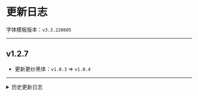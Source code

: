 # 更新日志

字体模板版本：```v3.3.220605```

---

## v1.2.7

- 更新更纱黑体：```v1.0.3``` => ```v1.0.4```

---

<details><summary>历史更新日志</summary>

## v1.2.6

- 更新更纱黑体：```v1.0.2``` => ```v1.0.3```

## v1.2.5

- 更新更纱黑体：```v1.0.0``` => ```v1.0.2```
- 使用 Unhinted 版字体

## v1.2.4

- 更新更纱黑体：```v1.0.0-beta.2``` => ```v1.0.0```

## v1.2.3

- 更新更纱黑体：```v1.0.0-beta.1``` => ```v1.0.0-beta.2```

## v1.2.2

- 更新更纱黑体：```v1.0.0-alpha.2``` => ```v1.0.0-beta.1```

## v1.2.1

- 修复脚本 typo

## v1.2.0

- 更新更纱黑体：```v0.42.6``` => ```v1.0.0-alpha.2```

## v1.1.17

- 更新更纱黑体：```v0.42.5``` => ```v0.42.6```

## v1.1.16

- 更新更纱黑体：```v0.42.3``` => ```v0.42.5```

## v1.1.15

- 更新更纱黑体：```v0.42.0``` => ```v0.42.3```

## v1.1.14

- 更新更纱黑体：```v0.41.10``` => ```v0.42.0```

## v1.1.13

- 更新更纱黑体：```v0.41.8``` => ```v0.41.10```

## v1.1.12

- 修复

## v1.1.11

- 更新更纱黑体：```v0.41.7``` => ```v0.41.8```

## v1.1.10

- 更新更纱黑体：```v0.41.5``` => ```v0.41.7```

## v1.1.9

- 更新更纱黑体：```v0.41.4``` => ```v0.41.5```

## v1.1.8

- 更新更纱黑体：```v0.41.3``` => ```v0.41.4```

## v1.1.7

- 更新更纱黑体：```v0.41.2``` => ```v0.41.3```

## v1.1.6

- 更新更纱黑体：```v0.41.0``` => ```v0.41.2```

## v1.1.5

- 更新更纱黑体：```v0.40.7``` => ```v0.41.0```

## v1.1.4

- 更新更纱黑体：```v0.40.6``` => ```v0.40.7```

## v1.1.3

- 更新更纱黑体：```v0.40.5``` => ```v0.40.6```

## v1.1.2

- 更新更纱黑体：```v0.40.4``` => ```v0.40.5```

## v1.1.1

- 更新更纱黑体：```v0.40.3``` => ```v0.40.4```

## v1.1.0

- 更新更纱黑体：```v0.40.2``` => ```v0.40.3```

## v1.0.9

- 更新更纱黑体：```v0.40.1``` => ```v0.40.2```

## v1.0.8

- 更新更纱黑体：```v0.40.0``` => ```v0.40.1```

## v1.0.7

- 更新更纱黑体：```v0.39.0``` => ```v0.40.0```

## v1.0.6

- 更新更纱黑体：```v0.38.0``` => ```v0.39.0```

## v1.0.5

- 替换字体，使英文引号不在以等宽显示

## v1.0.4

- 修复脚本错误导致的不生效问题

## v1.0.3

- 移除好像没什么用的斜体

## v1.0.2

- 修复脚本构建 bug （大概）

## v1.0.1

- 初次发布。

</details>
